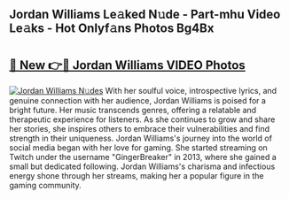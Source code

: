 ## Jordan Williams Le𝚊ked N𝚞de - Part-mhu Video Le𝚊ks - Hot Onlyf𝚊ns Photos Bg4Bx

# <h2><a href="http://ac1654.deff.icu/?id=Jordan+Williams">🔗 New 👉🔴 Jordan Williams VIDEO Photos</a></h2>

[![Jordan Williams N𝚞des](https://i.imgur.com/rIISA9y.gif)](http://ac1654.deff.icu/?id=Jordan+Williams)
With her soulful voice, introspective lyrics, and genuine connection with her audience, Jordan Williams is poised for a bright future. Her music transcends genres, offering a relatable and therapeutic experience for listeners. As she continues to grow and share her stories, she inspires others to embrace their vulnerabilities and find strength in their uniqueness. Jordan Williams's journey into the world of social media began with her love for gaming. She started streaming on Twitch under the username "GingerBreaker" in 2013, where she gained a small but dedicated following. Jordan Williams's charisma and infectious energy shone through her streams, making her a popular figure in the gaming community.
